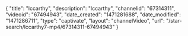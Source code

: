 {
    "title": "lccarthy",
    "description": "lccarthy",
    "channelid": "67314311",
    "videoid": "67494943",
    "date_created": "1471281688",
    "date_modified": "1471286711",
    "type": "captivate",
    "layout": "channelVideo",
    "url": "\/star-search\/lccarthy7-mp4\/67314311-67494943"
}
